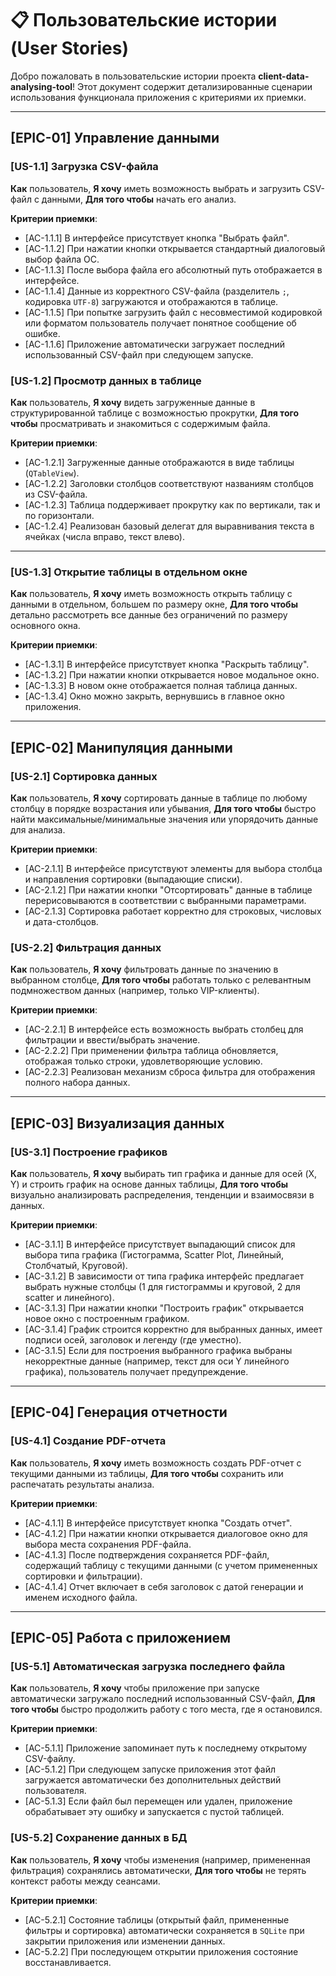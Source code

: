 # 📋 Пользовательские истории (User Stories)

Добро пожаловать в пользовательские истории проекта **client-data-analysing-tool**! Этот документ содержит детализированные сценарии использования функционала приложения с критериями их приемки.

---

## [EPIC-01] Управление данными

### [US-1.1] Загрузка CSV-файла

**Как** пользователь,
**Я хочу** иметь возможность выбрать и загрузить CSV-файл с данными,
**Для того чтобы** начать его анализ.

**Критерии приемки**:

- [AC-1.1.1] В интерфейсе присутствует кнопка "Выбрать файл".
- [AC-1.1.2] При нажатии кнопки открывается стандартный диалоговый выбор файла ОС.
- [AC-1.1.3] После выбора файла его абсолютный путь отображается в интерфейсе.
- [AC-1.1.4] Данные из корректного CSV-файла (разделитель `;`, кодировка `UTF-8`) загружаются и отображаются в таблице.
- [AC-1.1.5] При попытке загрузить файл с несовместимой кодировкой или форматом пользователь получает понятное сообщение об ошибке.
- [AC-1.1.6] Приложение автоматически загружает последний использованный CSV-файл при следующем запуске.

### [US-1.2] Просмотр данных в таблице

**Как** пользователь,
**Я хочу** видеть загруженные данные в структурированной таблице с возможностью прокрутки,
**Для того чтобы** просматривать и знакомиться с содержимым файла.

**Критерии приемки**:

- [AC-1.2.1] Загруженные данные отображаются в виде таблицы (`QTableView`).
- [AC-1.2.2] Заголовки столбцов соответствуют названиям столбцов из CSV-файла.
- [AC-1.2.3] Таблица поддерживает прокрутку как по вертикали, так и по горизонтали.
- [AC-1.2.4] Реализован базовый делегат для выравнивания текста в ячейках (числа вправо, текст влево).

---

### [US-1.3] Открытие таблицы в отдельном окне

**Как** пользователь,
**Я хочу** иметь возможность открыть таблицу с данными в отдельном, большем по размеру окне,
**Для того чтобы** детально рассмотреть все данные без ограничений по размеру основного окна.

**Критерии приемки**:

- [AC-1.3.1] В интерфейсе присутствует кнопка "Раскрыть таблицу".
- [AC-1.3.2] При нажатии кнопки открывается новое модальное окно.
- [AC-1.3.3] В новом окне отображается полная таблица данных.
- [AC-1.3.4] Окно можно закрыть, вернувшись в главное окно приложения.

---

## [EPIC-02] Манипуляция данными

### [US-2.1] Сортировка данных

**Как** пользователь,
**Я хочу** сортировать данные в таблице по любому столбцу в порядке возрастания или убывания,
**Для того чтобы** быстро найти максимальные/минимальные значения или упорядочить данные для анализа.

**Критерии приемки**:

- [AC-2.1.1] В интерфейсе присутствуют элементы для выбора столбца и направления сортировки (выпадающие списки).
- [AC-2.1.2] При нажатии кнопки "Отсортировать" данные в таблице перерисовываются в соответствии с выбранными параметрами.
- [AC-2.1.3] Сортировка работает корректно для строковых, числовых и дата-столбцов.

### [US-2.2] Фильтрация данных

**Как** пользователь,
**Я хочу** фильтровать данные по значению в выбранном столбце,
**Для того чтобы** работать только с релевантным подмножеством данных (например, только VIP-клиенты).

**Критерии приемки**:

- [AC-2.2.1] В интерфейсе есть возможность выбрать столбец для фильтрации и ввести/выбрать значение.
- [AC-2.2.2] При применении фильтра таблица обновляется, отображая только строки, удовлетворяющие условию.
- [AC-2.2.3] Реализован механизм сброса фильтра для отображения полного набора данных.

---

## [EPIC-03] Визуализация данных

### [US-3.1] Построение графиков

**Как** пользователь,
**Я хочу** выбирать тип графика и данные для осей (X, Y) и строить график на основе данных таблицы,
**Для того чтобы** визуально анализировать распределения, тенденции и взаимосвязи в данных.

**Критерии приемки**:

- [AC-3.1.1] В интерфейсе присутствует выпадающий список для выбора типа графика (Гистограмма, Scatter Plot, Линейный, Столбчатый, Круговой).
- [AC-3.1.2] В зависимости от типа графика интерфейс предлагает выбрать нужные столбцы (1 для гистограммы и круговой, 2 для scatter и линейного).
- [AC-3.1.3] При нажатии кнопки "Построить график" открывается новое окно с построенным графиком.
- [AC-3.1.4] График строится корректно для выбранных данных, имеет подписи осей, заголовок и легенду (где уместно).
- [AC-3.1.5] Если для построения выбранного графика выбраны некорректные данные (например, текст для оси Y линейного графика), пользователь получает предупреждение.

---

## [EPIC-04] Генерация отчетности

### [US-4.1] Создание PDF-отчета

**Как** пользователь,
**Я хочу** иметь возможность создать PDF-отчет с текущими данными из таблицы,
**Для того чтобы** сохранить или распечатать результаты анализа.

**Критерии приемки**:

- [AC-4.1.1] В интерфейсе присутствует кнопка "Создать отчет".
- [AC-4.1.2] При нажатии кнопки открывается диалоговое окно для выбора места сохранения PDF-файла.
- [AC-4.1.3] После подтверждения сохраняется PDF-файл, содержащий таблицу с текущими данными (с учетом примененных сортировки и фильтрации).
- [AC-4.1.4] Отчет включает в себя заголовок с датой генерации и именем исходного файла.

---

## [EPIC-05] Работа с приложением

### [US-5.1] Автоматическая загрузка последнего файла

**Как** пользователь,
**Я хочу** чтобы приложение при запуске автоматически загружало последний использованный CSV-файл,
**Для того чтобы** быстро продолжить работу с того места, где я остановился.

**Критерии приемки**:

- [AC-5.1.1] Приложение запоминает путь к последнему открытому CSV-файлу.
- [AC-5.1.2] При следующем запуске приложения этот файл загружается автоматически без дополнительных действий пользователя.
- [AC-5.1.3] Если файл был перемещен или удален, приложение обрабатывает эту ошибку и запускается с пустой таблицей.

### [US-5.2] Сохранение данных в БД

**Как** пользователь,
**Я хочу** чтобы изменения (например, примененная фильтрация) сохранялись автоматически,
**Для того чтобы** не терять контекст работы между сеансами.

**Критерии приемки**:

- [AC-5.2.1] Состояние таблицы (открытый файл, примененные фильтры и сортировка) автоматически сохраняется в `SQLite` при закрытии приложения или изменении данных.
- [AC-5.2.2] При последующем открытии приложения состояние восстанавливается.
